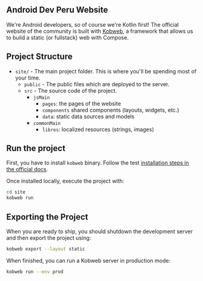 ## Android Dev Peru Website

We're Android developers, so of course we're Kotlin first! The official website of the community is built with 
[Kobweb](https://github.com/varabyte/kobweb), a framework that allows us to build a static (or fullstack) web with Compose.

## Project Structure

- `site/` - The main project folder. This is where you'll be spending most of your time.
  - `public` - The public files which are deployed to the server.
  - `src` - The source code of the project.
    - `jsMain`
      - `pages`: the pages of the website
      - `components` shared components (layouts, widgets, etc.)
      - `data`: static data sources and models
    - `commonMain`
      - `libres`: localized resources (strings, images)

## Run the project

First, you have to install `kobweb` binary. Follow the test [installation steps in the official docs](https://github.com/varabyte/kobweb?tab=readme-ov-file#install-the-kobweb-binary).

Once installed locally, execute the project with:

```bash
cd site
kobweb run
```

## Exporting the Project

When you are ready to ship, you should shutdown the development server and then export the project using:

```bash
kobweb export --layout static
```

When finished, you can run a Kobweb server in production mode:

```bash
kobweb run --env prod
```
